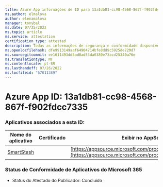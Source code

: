 ```yaml
---
title: Azure App informações de ID para 13a1db81-cc98-4568-867f-f902fdcc7335
ms.author: elmalova
author: elenamalova
manager: tonybal
ms.date: 07/25/2022
ms.topic: article
ms.service: attestation
certification_type: attested
description: Todas as informações de segurança e conformidade disponíveis para 13a1db81-cc98-4568-867f-f902fdcc7335.
ms.openlocfilehash: dfe9913149aaf64904714bfe0dd9c5925de729d7
ms.sourcegitcommit: ee1611493dd5ad0ad53da0380e73acd25340a76e
ms.translationtype: MT
ms.contentlocale: pt-BR
ms.lasthandoff: 07/26/2022
ms.locfileid: "67011389"
---
```

# <a name="azure-app-id-13a1db81-cc98-4568-867f-f902fdcc7335"></a>Azure App ID: 13a1db81-cc98-4568-867f-f902fdcc7335


### <a name="apps-associated-with-this-id"></a>Aplicativos associados a esta ID:
| **Nome do aplicativo** | **Certificado** | **Exibir no AppSource** |
|--------------|---------------|-----------------------|
| [SmartStash](../forward/WA200004223.md) |  | [https://appsource.microsoft.com/product/office/WA200004223](https://appsource.microsoft.com/product/office/WA200004223) |

### <a name="microsoft-365-app-compliance-status"></a>Status de Conformidade de Aplicativos do Microsoft 365
- Status do Atestado do Publicador: Concluído
